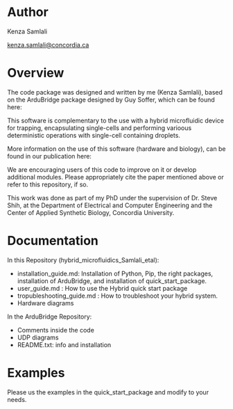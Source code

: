 Author
======
Kenza Samlali

kenza.samlali@concordia.ca

Overview
========
The code package was designed and written by me (Kenza Samlali), based on the ArduBridge package designed by Guy Soffer, which can be found here: 

This software is complementary to the use with a hybrid microfluidic device for trapping, encapsulating single-cells and performing varioous deterministic operations with single-cell containing droplets.

More information on the use of this software (hardware and biology), can be found in our publication here: 


We are encouraging users of this code to improve on it or develop additional modules. Please appropriately cite the paper mentioned above or refer to this repository, if so. 

This work was done as part of my PhD under the supervision of Dr. Steve Shih, at the Department of Electrical and Computer Engineering and the Center of Applied Synthetic Biology, Concordia University.

Documentation
=============
In this Repository (hybrid_microfluidics_Samlali_etal):

 - installation_guide.md: Installation of Python, Pip, the right packages, installation of ArduBridge, and installation of quick_start_package.
 - user_guide.md : How to use the Hybrid quick start package
 - tropubleshooting_guide.md : How to troubleshoot your hybrid system.
 - Hardware diagrams 
 
In the ArduBridge Repository:

- Comments inside the code
- UDP diagrams
- README.txt: info and installation 

Examples
========
Please us the examples in the quick_start_package and modify to your needs.
